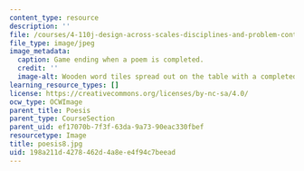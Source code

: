 ```yaml
---
content_type: resource
description: ''
file: /courses/4-110j-design-across-scales-disciplines-and-problem-contexts-spring-2013/198a211d4278462d4a8ee4f94c7beead_poesis8.jpg
file_type: image/jpeg
image_metadata:
  caption: Game ending when a poem is completed.
  credit: ''
  image-alt: Wooden word tiles spread out on the table with a completed poem.
learning_resource_types: []
license: https://creativecommons.org/licenses/by-nc-sa/4.0/
ocw_type: OCWImage
parent_title: Poesis
parent_type: CourseSection
parent_uid: ef17070b-7f3f-63da-9a73-90eac330fbef
resourcetype: Image
title: poesis8.jpg
uid: 198a211d-4278-462d-4a8e-e4f94c7beead
---
```

